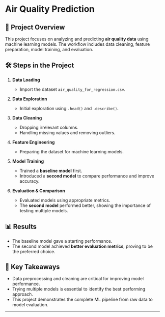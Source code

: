 # Air Quality Prediction

## 📌 Project Overview

This project focuses on analyzing and predicting **air quality data** using machine learning models.
The workflow includes data cleaning, feature preparation, model training, and evaluation.

## 🛠️ Steps in the Project

1. **Data Loading**

   * Import the dataset `air_quality_for_regression.csv`.

2. **Data Exploration**

   * Initial exploration using `.head()` and `.describe()`.

3. **Data Cleaning**

   * Dropping irrelevant columns.
   * Handling missing values and removing outliers.

4. **Feature Engineering**

   * Preparing the dataset for machine learning models.

5. **Model Training**

   * Trained a **baseline model** first.
   * Introduced a **second model** to compare performance and improve accuracy.

6. **Evaluation & Comparison**

   * Evaluated models using appropriate metrics.
   * The **second model** performed better, showing the importance of testing multiple models.

## 📊 Results

* The baseline model gave a starting performance.
* The second model achieved **better evaluation metrics**, proving to be the preferred choice.

## 🔑 Key Takeaways

* Data preprocessing and cleaning are critical for improving model performance.
* Trying multiple models is essential to identify the best performing approach.
* This project demonstrates the complete ML pipeline from raw data to model evaluation.

---

